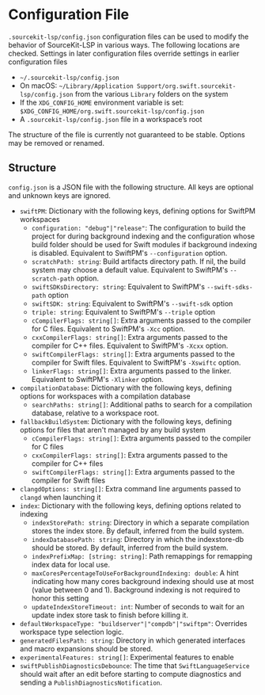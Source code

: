 # Configuration File

`.sourcekit-lsp/config.json` configuration files can be used to modify the behavior of SourceKit-LSP in various ways. The following locations are checked. Settings in later configuration files override settings in earlier configuration files
- `~/.sourcekit-lsp/config.json`
- On macOS: `~/Library/Application Support/org.swift.sourcekit-lsp/config.json` from the various `Library` folders on the system
- If the `XDG_CONFIG_HOME` environment variable is set: `$XDG_CONFIG_HOME/org.swift.sourcekit-lsp/config.json`
- A `.sourcekit-lsp/config.json` file in a workspace’s root

The structure of the file is currently not guaranteed to be stable. Options may be removed or renamed.

## Structure

`config.json` is a JSON file with the following structure. All keys are optional and unknown keys are ignored.

- `swiftPM`: Dictionary with the following keys, defining options for SwiftPM workspaces
  - `configuration: "debug"|"release"`: The configuration to build the project for during background indexing and the configuration whose build folder should be used for Swift modules if background indexing is disabled. Equivalent to SwiftPM's `--configuration` option.
  - `scratchPath: string`: Build artifacts directory path. If nil, the build system may choose a default value. Equivalent to SwiftPM's `--scratch-path` option.
  - `swiftSDKsDirectory: string`: Equivalent to SwiftPM's `--swift-sdks-path` option
  - `swiftSDK: string`: Equivalent to SwiftPM's `--swift-sdk` option
  - `triple: string`: Equivalent to SwiftPM's `--triple` option
  - `cCompilerFlags: string[]`: Extra arguments passed to the compiler for C files. Equivalent to SwiftPM's `-Xcc` option.
  - `cxxCompilerFlags: string[]`: Extra arguments passed to the compiler for C++ files. Equivalent to SwiftPM's `-Xcxx` option.
  - `swiftCompilerFlags: string[]`: Extra arguments passed to the compiler for Swift files. Equivalent to SwiftPM's `-Xswiftc` option.
  - `linkerFlags: string[]`: Extra arguments passed to the linker. Equivalent to SwiftPM's `-Xlinker` option.
- `compilationDatabase`: Dictionary with the following keys, defining options for workspaces with a compilation database
  - `searchPaths: string[]`: Additional paths to search for a compilation database, relative to a workspace root.
- `fallbackBuildSystem`: Dictionary with the following keys, defining options for files that aren't managed by any build system
  - `cCompilerFlags: string[]`: Extra arguments passed to the compiler for C files
  - `cxxCompilerFlags: string[]`: Extra arguments passed to the compiler for C++ files
  - `swiftCompilerFlags: string[]`: Extra arguments passed to the compiler for Swift files
- `clangdOptions: string[]`: Extra command line arguments passed to `clangd` when launching it
- `index`: Dictionary with the following keys, defining options related to indexing
    - `indexStorePath: string`: Directory in which a separate compilation stores the index store. By default, inferred from the build system.
    - `indexDatabasePath: string`: Directory in which the indexstore-db should be stored. By default, inferred from the build system.
    - `indexPrefixMap: [string: string]`: Path remappings for remapping index data for local use.
    - `maxCoresPercentageToUseForBackgroundIndexing: double`: A hint indicating how many cores background indexing should use at most (value between 0 and 1). Background indexing is not required to honor this setting
    - `updateIndexStoreTimeout: int`: Number of seconds to wait for an update index store task to finish before killing it.
- `defaultWorkspaceType: "buildserver"|"compdb"|"swiftpm"`: Overrides workspace type selection logic.
- `generatedFilesPath: string`: Directory in which generated interfaces and macro expansions should be stored.
- `experimentalFeatures: string[]`: Experimental features to enable
- `swiftPublishDiagnosticsDebounce`: The time that `SwiftLanguageService` should wait after an edit before starting to compute diagnostics and sending a `PublishDiagnosticsNotification`.
